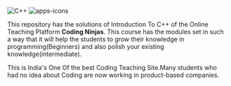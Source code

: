 ![C++](https://user-images.githubusercontent.com/59994163/99360607-e1b85b00-28d6-11eb-90d5-38efcab6477f.png)
![apps-icons](https://user-images.githubusercontent.com/59994163/99361273-dc0f4500-28d7-11eb-83dd-6f81fc5ff299.png)

This repository has the solutions of Introduction To C++ of the Online Teaching Platform <strong> Coding Ninjas</strong>.
This course has the modules set in such a way that it will help the students to grow their knowledge in programming(Beginners)
and also polish your existing knowledge(intermediate).

This is India's One Of the best Coding Teaching Site.Many students who had no idea about Coding are now working in product-based companies.
